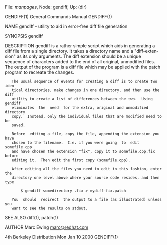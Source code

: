 File: *manpages*,  Node: gendiff,  Up: (dir)

GENDIFF(1)                  General Commands Manual                 GENDIFF(1)



NAME
       gendiff - utility to aid in error-free diff file generation

SYNOPSIS
       gendiff <directory> <diff-extension>

DESCRIPTION
       gendiff  is a rather simple script which aids in generating a diff file
       from a single directory.  It takes a directory name and a  "diff-exten‐
       sion"  as  its  only  arguments.  The diff extension should be a unique
       sequence of characters added to the end  of  all  original,  unmodified
       files.   The  output of the program is a diff file which may be applied
       with the patch program to recreate the changes.

       The usual sequence of events for creating a diff is to create two iden‐
       tical directories, make changes in one directory, and then use the diff
       utility to create a list of differences between the two.  Using gendiff
       eliminates  the  need  for the extra, original and unmodified directory
       copy.  Instead, only the individual files that are modified need to  be
       saved.

       Before  editing a file, copy the file, appending the extension you have
       chosen to the filename.  I.e. if you were going  to  edit  somefile.cpp
       and have chosen the extension "fix", copy it to somefile.cpp.fix before
       editing it.  Then edit the first copy (somefile.cpp).

       After editing all the files you need to edit in this fashion, enter the
       directory one level above where your source code resides, and then type

           $ gendiff somedirectory .fix > mydiff-fix.patch

       You  should  redirect  the output to a file (as illustrated) unless you
       want to see the results on stdout.


SEE ALSO
       diff(1), patch(1)


AUTHOR
       Marc Ewing <marc@redhat.com>



4th Berkeley Distribution       Mon Jan 10 2000                     GENDIFF(1)
